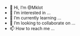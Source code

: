 - 👋 Hi, I’m @Mklot
- 👀 I’m interested in ...
- 🌱 I’m currently learning ...
- 💞️ I’m looking to collaborate on ...
- 📫 How to reach me ...

<!---
Mklot/Mklot is a ✨ special ✨ repository because its `README.md` (this file) appears on your GitHub profile.
You can click the Preview link to take a look at your changes.
--->
